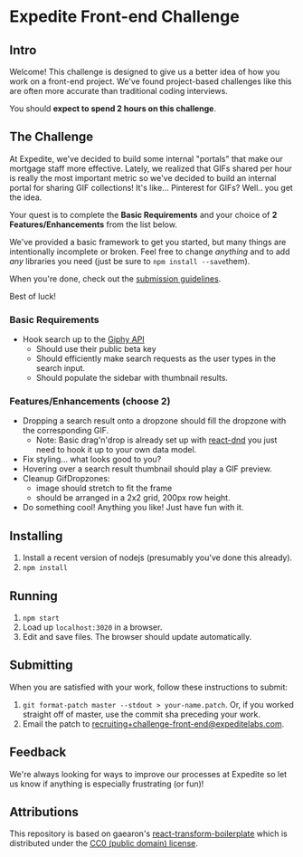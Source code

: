 Expedite Front-end Challenge
============================

## Intro

Welcome! This challenge is designed to give us a better idea of how you work
on a front-end project. We've found project-based challenges like this are
often more accurate than traditional coding interviews.

You should **expect to spend 2 hours on this challenge**.

## The Challenge

At Expedite, we've decided to build some internal "portals" that make our
mortgage staff more effective. Lately, we realized that GIFs shared per hour
is really the most important metric so we've decided to build an internal portal
for sharing GIF collections! It's like... Pinterest for GIFs?
Well.. you get the idea.

Your quest is to complete the **Basic Requirements** and
your choice of **2 Features/Enhancements** from the list below.

We've provided a basic framework to get you started, but many things are
intentionally incomplete or broken. Feel free to change *anything* and
to add *any* libraries you need (just be sure to `npm install --save`them).

When you're done, check out the [submission guidelines](#submitting).

Best of luck!

### Basic Requirements

- Hook search up to the [Giphy API](https://github.com/giphy/GiphyAPI)
  - Should use their public beta key
  - Should efficiently make search requests as the user types in the search input.
  - Should populate the sidebar with thumbnail results.

### Features/Enhancements (choose 2)
- Dropping a search result onto a dropzone should fill the dropzone with
  the corresponding GIF.
  - Note: Basic drag'n'drop is already set up with
    [react-dnd](http://gaearon.github.io/react-dnd/docs-overview.html)
    you just need to hook it up to your own data model.
- Fix styling... what looks good to you?
- Hovering over a search result thumbnail should play a GIF preview.
- Cleanup GifDropzones:
  - image should stretch to fit the frame
  - should be arranged in a 2x2 grid, 200px row height.
- Do something cool! Anything you like! Just have fun with it.

## Installing

1. Install a recent version of nodejs (presumably you've done this already).
2. `npm install`

## Running

1. `npm start`
2. Load up `localhost:3020` in a browser.
3. Edit and save files. The browser should update automatically.

## Submitting

When you are satisfied with your work, follow these instructions to submit:

1. `git format-patch master --stdout > your-name.patch`.
    Or, if you worked straight off of master, use the commit sha preceding
    your work.
2. Email the patch to [recruiting+challenge-front-end@expeditelabs.com](mailto:recruiting+challenge-front-end@expeditelabs.com).

## Feedback

We're always looking for ways to improve our processes at Expedite so
let us know if anything is especially frustrating (or fun)!

## Attributions

This repository is based on gaearon's [react-transform-boilerplate](//github.com/gaearon/react-transform-boilerplate) which is distributed under the [CC0 (public domain) license](//github.com/gaearon/react-transform-boilerplate/blob/d682dc59b3626fe515cd10bcc1f546a42d1098a9/LICENSE).
